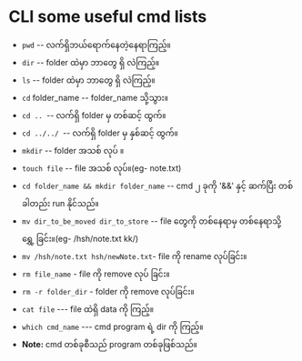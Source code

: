 # CLI some useful cmd lists
- `pwd` -- လက်ရှိဘယ်ရောက်နေတဲ့နေရာကြည့်။
- `dir`  -- folder ထဲမှာ ဘာတွေ ရှိ လဲကြည့်။
- `ls`  -- folder ထဲမှာ ဘာတွေ ရှိ လဲကြည့်။
- `cd`  folder_name -- folder_name သို့သွား။
- `cd .. `-- လက်ရှိ folder မှ တစ်ဆင့် ထွက်။
- `cd ../../ `-- လက်ရှိ folder မှ နှစ်ဆင့် ထွက်။
- `mkdir` -- folder အသစ် လုပ် ။
- `touch file` -- file အသစ် လုပ်။(eg- note.txt)
- `cd folder_name && mkdir folder_name` -- cmd ၂ ခုကို '&&' နှင့် ဆက်ပြီး တစ် ခါတည်း run နိုင်သည်။
- `mv dir_to_be_moved dir_to_store` -- file တွေကို တစ်နေရာမှ တစ်နေရာသို့ ရွှေ့ ခြင်း။(eg- /hsh/note.txt kk/)
- `mv /hsh/note.txt hsh/newNote.txt`- file ကို rename လုပ်ခြင်း။
- `rm file_name` - file ကို remove လုပ် ခြင်း။
-  `rm -r folder_dir` - folder  ကို remove လုပ်ခြင်း။
- `cat file` --- file ထဲရှိ data ကို ကြည့်။
- `which cmd_name` --- cmd program ရဲ့  dir ကို ကြည့်။
- **Note:** cmd တစ်ခုစီသည် program တစ်ခုဖြစ်သည်။
